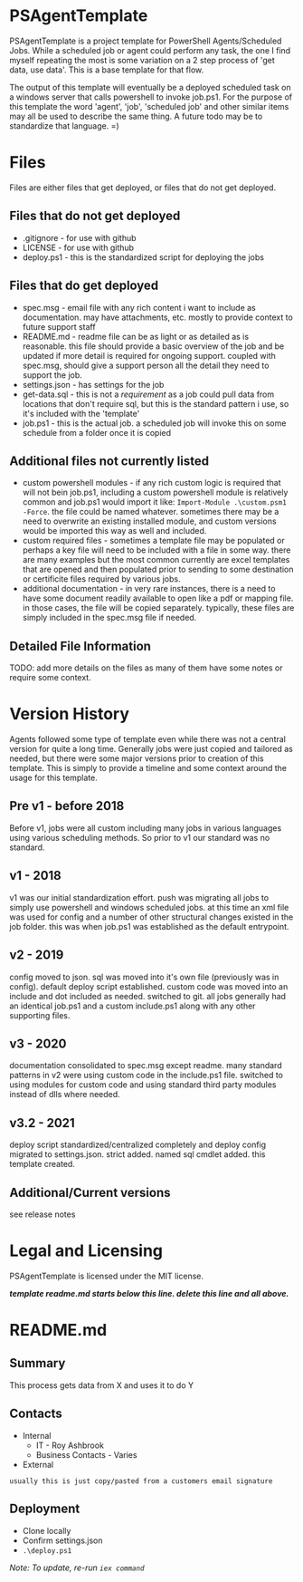 # PSAgentTemplate
PSAgentTemplate is a project template for PowerShell Agents/Scheduled Jobs. While a scheduled job or agent could perform any task, the one I find myself repeating the most is some variation on a 2 step process of 'get data, use data'. This is a base template for that flow.

The output of this template will eventually be a deployed scheduled task on a windows server that calls powershell to invoke job.ps1. For the purpose of this template the word 'agent', 'job', 'scheduled job' and other similar items may all be used to describe the same thing. A future todo may be to standardize that language. =)

# Files
Files are either files that get deployed, or files that do not get deployed.

## Files that do not get deployed
- .gitignore - for use with github
- LICENSE - for use with github
- deploy.ps1 - this is the standardized script for deploying the jobs

## Files that do get deployed
- spec.msg - email file with any rich content i want to include as documentation. may have attachments, etc. mostly to provide context to future support staff
- README.md - readme file can be as light or as detailed as is reasonable. this file should provide a basic overview of the job and be updated if more detail is required for ongoing support. coupled with spec.msg, should give a support person all the detail they need to support the job.
- settings.json - has settings for the job
- get-data.sql - this is not a *requirement* as a job could pull data from locations that don't require sql, but this is the standard pattern i use, so it's included with the 'template'
- job.ps1 - this is the actual job. a scheduled job will invoke this on some schedule from a folder once it is copied

## Additional files not currently listed
- custom powershell modules - if any rich custom logic is required that will not bein job.ps1, including a custom powershell module is relatively common and job.ps1 would import it like: `Import-Module .\custom.psm1 -Force`. the file could be named whatever. sometimes there may be a need to overwrite an existing installed module, and custom versions would be imported this way as well and included.
- custom required files - sometimes a template file may be populated or perhaps a key file will need to be included with a file in some way. there are many examples but the most common currently are excel templates that are opened and then populated prior to sending to some destination or certificite files required by various jobs.
- additional documentation - in very rare instances, there is a need to have some document readily available to open like a pdf or mapping file. in those cases, the file will be copied separately. typically, these files are simply included in the spec.msg file if needed.

## Detailed File Information
TODO: add more details on the files as many of them have some notes or require some context.

# Version History
Agents followed some type of template even while there was not a central version for quite a long time. Generally jobs were just copied and tailored as needed, but there were some major versions prior to creation of this template. This is simply to provide a timeline and some context around the usage for this template.
## Pre v1 - before 2018 
Before v1, jobs were all custom including many jobs in various languages using various scheduling methods. So prior to v1 our standard was no standard.
## v1 - 2018
v1 was our initial standardization effort. push was migrating all jobs to simply use powershell and windows scheduled jobs. at this time an xml file was used for config and a number of other structural changes existed in the job folder. this was when job.ps1 was established as the default entrypoint.
## v2 - 2019
config moved to json. sql was moved into it's own file (previously was in config). default deploy script established. custom code was moved into an include and dot included as needed. switched to git. all jobs generally had an identical job.ps1 and a custom include.ps1 along with any other supporting files.
## v3 - 2020
documentation consolidated to spec.msg except readme. many standard patterns in v2 were using custom code in the include.ps1 file. switched to using modules for custom code and using standard third party modules instead of dlls where needed.
## v3.2 - 2021
deploy script standardized/centralized completely and deploy config migrated to settings.json. strict added. named sql cmdlet added. this template created.
## Additional/Current versions
see release notes
# Legal and Licensing
PSAgentTemplate is licensed under the MIT license.


__*template readme.md starts below this line. delete this line and all above.*__
# README.md

## Summary

This process gets data from X and uses it to do Y

## Contacts

- Internal
  - IT - Roy Ashbrook
  - Business Contacts - Varies
- External

```
usually this is just copy/pasted from a customers email signature
```

## Deployment

- Clone locally
- Confirm settings.json
- `.\deploy.ps1`
  
_Note: To update, re-run `iex command`_